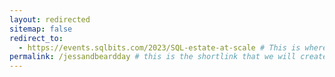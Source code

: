 ```yaml
---
layout: redirected
sitemap: false
redirect_to:
  - https://events.sqlbits.com/2023/SQL-estate-at-scale # This is where it will be redirected  - must be a complete url and a space after the -
permalink: /jessandbeardday # this is the shortlink that we will create the / is required - MUST MATCH the name of the file amd a space after the :
---
```


